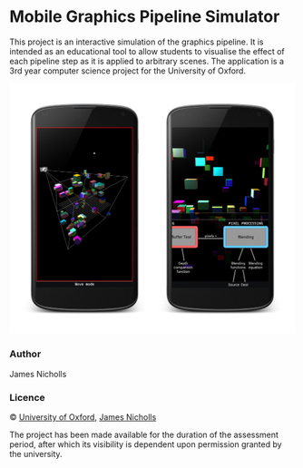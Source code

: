 # Mobile Graphics Pipeline Simulator

This project is an interactive simulation of the graphics pipeline. It is intended as an educational tool to allow students to visualise the effect of each pipeline step as it is applied to arbitrary scenes. The application is a 3rd year computer science project for the University of Oxford.

![Android Screenshot](screenshots.png)

### Author
James Nicholls

### Licence
&copy; [University of Oxford](https://www.admin.ox.ac.uk/statutes/790-121.shtml), [James Nicholls](http://www.github.com/ryft)

The project has been made available for the duration of the assessment period, after which its visibility is dependent upon permission granted by the university.

